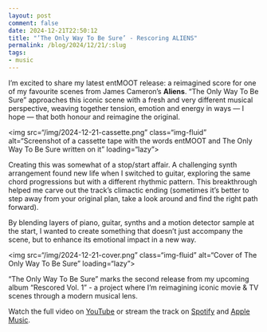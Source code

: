 ```yaml
---
layout: post
comment: false
date: 2024-12-21T22:50:12
title: "’The Only Way To Be Sure’ - Rescoring ALIENS"
permalink: /blog/2024/12/21/:slug
tags:
- music
---
```


I’m excited to share my latest entMOOT release: a reimagined score for one of my favourite scenes from James Cameron’s **Aliens**. “The Only Way To Be Sure” approaches this iconic scene with a fresh and very different musical perspective, weaving together tension, emotion and energy in ways — I hope — that both honour and reimagine the original.

<img src=“/img/2024-12-21-cassette.png” class=“img-fluid” alt=“Screenshot of a cassette tape with the words entMOOT and The Only Way To Be Sure written on it” loading=“lazy”>

Creating this was somewhat of a stop/start affair. A challenging synth arrangement found new life when I switched to guitar, exploring the same chord progressions but with a different rhythmic pattern. This breakthrough helped me carve out the track’s climactic ending (sometimes it’s better to step away from your original plan, take a look around and find the right path forward).

By blending layers of piano, guitar, synths and a motion detector sample at the start, I wanted to create something that doesn’t just accompany the scene, but to enhance its emotional impact in a new way.

<img src=“/img/2024-12-21-cover.png” class=“img-fluid” alt=“Cover of The Only Way To Be Sure” loading=“lazy”>

“The Only Way To Be Sure” marks the second release from my upcoming album “Rescored Vol. 1” - a project where I’m reimagining iconic movie & TV scenes through a modern musical lens.

Watch the full video on [YouTube](https://www.youtube.com/watch?v=9EyA19nkhRI) or stream the track on [Spotify](https://open.spotify.com/album/3BnQZ1BHyurWofvNISJKy4) and [Apple Music](https://music.apple.com/gb/album/the-only-way-to-be-sure-single/1775709177).